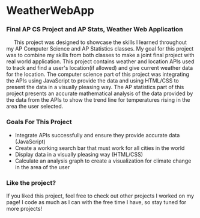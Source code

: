 # WeatherWebApp
### Final AP CS Project and AP Stats, Weather Web Application
&nbsp;&nbsp;&nbsp;&nbsp; This project was designed to showcase the skills I learned throughout my AP Computer Science and AP Statistics classes. My goal for this project was to combine my skills from both classes to make a joint final project with real world application. This project contains weather and location APIs used to track and find a user's location(if allowed) and give current weather data for the location. The computer science part of this project was integrating the APIs using JavaScript to provide the data and using HTML/CSS to present the data in a visually pleasing way. The AP statistics part of this project presents an accurate mathematical analysis of the data provided by the data from the APIs to show the trend line for temperatures rising in the area the user selected.
### Goals For This Project
* Integrate APIs successfully and ensure they provide accurate data (JavaScript)
* Create a working search bar that must work for all cities in the world
* Display data in a visually pleasing way (HTML/CSS)
* Calculate an analysis graph to create a visualization for climate change in the area of the user

### Like the project?
If you liked this project, feel free to check out other projects I worked on my page! I code as much as I can with the free time I have, so stay tuned for more projects!
  
